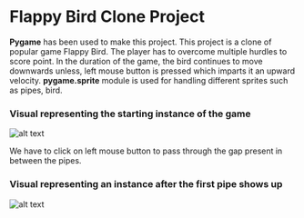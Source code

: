# Flappy Bird Clone Project

**Pygame** has been used to make this project. This project is a clone of popular game Flappy Bird. The player has to overcome multiple hurdles to score point. In the duration of the game, the bird continues to move downwards unless, left mouse button is pressed which imparts it an upward velocity. **pygame.sprite** module is used for handling different sprites such as pipes, bird.

### Visual representing the starting instance of the game

![alt text](https://i.imgur.com/FYR3ETW.png)

We have to click on left mouse button to pass through the gap present in between the pipes.

### Visual representing an instance after the first pipe shows up

![alt text](https://i.imgur.com/B8lixU4.png)
